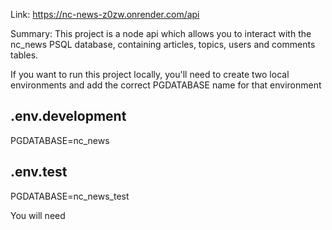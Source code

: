 Link: https://nc-news-z0zw.onrender.com/api

Summary: This project is a node api which allows you to interact with the nc_news PSQL database, containing articles, topics, users and comments tables.

If you want to run this project locally, you'll need to create two local environments and add the correct PGDATABASE name for that environment

## .env.development

PGDATABASE=nc_news

## .env.test

PGDATABASE=nc_news_test

You will need
